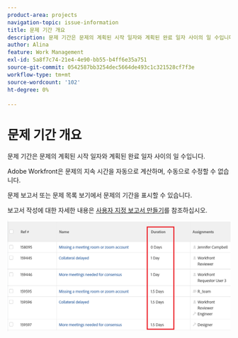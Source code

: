 ```yaml
---
product-area: projects
navigation-topic: issue-information
title: 문제 기간 개요
description: 문제 기간은 문제의 계획된 시작 일자와 계획된 완료 일자 사이의 일 수입니다.
author: Alina
feature: Work Management
exl-id: 5a8f7c74-21e4-4e90-bb55-b4ff6e35a751
source-git-commit: 0542587bb3254dec5664de493c1c321528cf7f3e
workflow-type: tm+mt
source-wordcount: '102'
ht-degree: 0%

---
```


# 문제 기간 개요

<!--Audited: 08/2025-->

문제 기간은 문제의 계획된 시작 일자와 계획된 완료 일자 사이의 일 수입니다.

Adobe Workfront은 문제의 지속 시간을 자동으로 계산하며, 수동으로 수정할 수 없습니다.

문제 보고서 또는 문제 목록 보기에서 문제의 기간을 표시할 수 있습니다.

보고서 작성에 대한 자세한 내용은 [사용자 지정 보고서 만들기](../../../reports-and-dashboards/reports/creating-and-managing-reports/create-custom-report.md)를 참조하십시오.

![문제 기간 보기](assets/nwe-issue-duration-view-highlighted-350x73.png)
